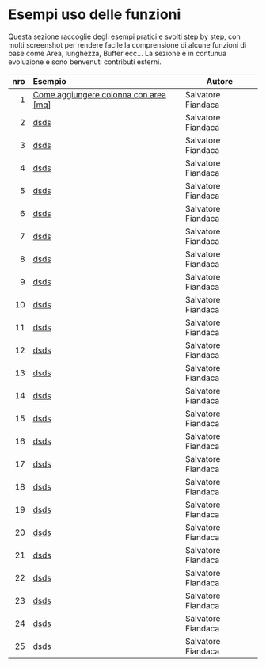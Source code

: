 Esempi uso delle funzioni
===================================
Questa sezione raccoglie degli esempi pratici e svolti step by step, con molti screenshot per rendere facile la comprensione di alcune funzioni di base come Area, lunghezza, Buffer ecc...
La sezione è in contunua evoluzione e sono benvenuti contributi esterni.

| nro       | Esempio    | Autore
|----------:|:-----------|--------
| 1  |  [Come aggiungere colonna con area [mq]](http://hfcqgis.opendatasicilia.it/it/latest/esempi/add_col_area.html)   | Salvatore Fiandaca
| 2  |  [dsds]()   | Salvatore Fiandaca
| 3  |  [dsds]()   | Salvatore Fiandaca
| 4  |  [dsds]()   | Salvatore Fiandaca
| 5  |  [dsds]()   | Salvatore Fiandaca
| 6  |  [dsds]()   | Salvatore Fiandaca
| 7  |  [dsds]()   | Salvatore Fiandaca
| 8  |  [dsds]()   | Salvatore Fiandaca
| 9  |  [dsds]()   | Salvatore Fiandaca
| 10 |  [dsds]()   | Salvatore Fiandaca
| 11 |  [dsds]()   | Salvatore Fiandaca
| 12 |  [dsds]()   | Salvatore Fiandaca
| 13 |  [dsds]()   | Salvatore Fiandaca
| 14 |  [dsds]()   | Salvatore Fiandaca
| 15 |  [dsds]()   | Salvatore Fiandaca
| 16 |  [dsds]()   | Salvatore Fiandaca
| 17 |  [dsds]()   | Salvatore Fiandaca
| 18 |  [dsds]()   | Salvatore Fiandaca
| 19 |  [dsds]()   | Salvatore Fiandaca
| 20 |  [dsds]()   | Salvatore Fiandaca
| 21 |  [dsds]()   | Salvatore Fiandaca
| 22 |  [dsds]()   | Salvatore Fiandaca
| 23 |  [dsds]()   | Salvatore Fiandaca
| 24 |  [dsds]()   | Salvatore Fiandaca
| 25 |  [dsds]()   | Salvatore Fiandaca
